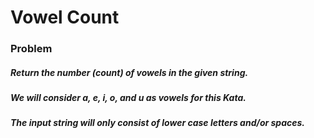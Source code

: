 # Vowel Count
### Problem
##### Return the number (count) of vowels in the given string.
##### We will consider a, e, i, o, and u as vowels for this Kata.
##### The input string will only consist of lower case letters and/or spaces.
